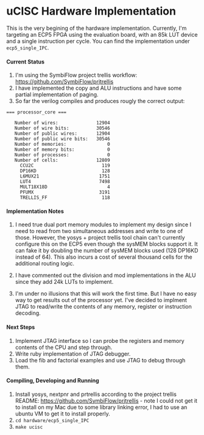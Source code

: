 # uCISC Hardware Implementation

This is the very begining of the hardware implementation.
Currently, I'm targeting an ECP5 FPGA using the evaluation board,
with an 85k LUT device and a single instruction per cycle. You
can find the implementation under `ecp5_single_IPC`.

#### Current Status

1. I'm using the SymbiFlow project trellis workflow:
   https://github.com/SymbiFlow/prjtrellis
2. I have implemented the copy and ALU instructions and have
   some partial implementation of paging.
3. So far the verilog compiles and produces rougly the correct
   output:
```
=== processor_core ===

   Number of wires:              12904
   Number of wire bits:          30546
   Number of public wires:       12904
   Number of public wire bits:   30546
   Number of memories:               0
   Number of memory bits:            0
   Number of processes:              0
   Number of cells:              12809
     CCU2C                         119
     DP16KD                        128
     L6MUX21                      1751
     LUT4                         7498
     MULT18X18D                      4
     PFUMX                        3191
     TRELLIS_FF                    118
```

#### Implementation Notes

1. I need true dual port memory modules to implement my design
   since I need to read from two simultaneous addresses and write
   to one of those. However, the yosys + project trellis tool
   chain can't currently configure this on the ECP5 even though
   the sysMEM blocks support it. It can fake it by doubling
   the number of sysMEM blocks used (128 DP16KD instead of 64).
   This also incurs a cost of several thousand cells for the
   additional routing logic.

2. I have commented out the division and mod implementations in
   the ALU since they add 24k LUTs to implement.

3. I'm under no illusions that this will work the first time. But
   I have no easy way to get results out of the processor yet.
   I've decided to implment JTAG to read/write the contents of
   any memory, register or instruction decoding.

#### Next Steps

1. Implement JTAG interface so I can probe the registers
   and memory contents of the CPU and step through.
2. Write ruby implementation of JTAG debugger.
3. Load the fib and factorial examples and use JTAG to debug
   through them.

#### Compiling, Developing and Running

1. Install yosys, nextpnr and prtrellis according to the project
   trellis README: https://github.com/SymbiFlow/prjtrellis - note
   I could not get it to install on my Mac due to some library
   linking error, I had to use an ubuntu VM to get it to install
   properly.
2. `cd hardware/ecp5_single_IPC`
3. `make ucisc`
